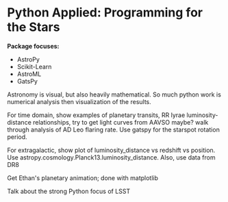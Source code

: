 # Python Applied: Programming for the Stars

**Package focuses:**

- AstroPy
- Scikit-Learn
- AstroML
- GatsPy

Astronomy is visual, but also heavily mathematical. So much python work is numerical analysis then visualization of the results.

For time domain, show examples of planetary transits, RR lyrae luminosity-distance relationships, try to get light curves from AAVSO maybe? walk through analysis of AD Leo flaring rate. Use gatspy for the starspot rotation period.

For extragalactic, show plot of luminosity_distance vs redshift vs position. Use astropy.cosmology.Planck13.luminosity_distance. Also, use data from DR8

Get Ethan's planetary animation; done with matplotlib

Talk about the strong Python focus of LSST